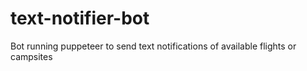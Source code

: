 # text-notifier-bot
Bot running puppeteer to send text notifications of available flights or campsites
